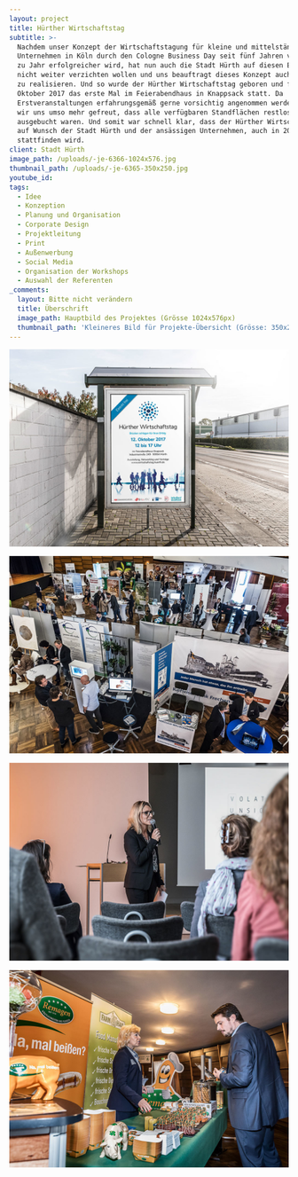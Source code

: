 ```yaml
---
layout: project
title: Hürther Wirtschaftstag
subtitle: >-
  Nachdem unser Konzept der Wirtschaftstagung für kleine und mittelständische
  Unternehmen in Köln durch den Cologne Business Day seit fünf Jahren von Jahr
  zu Jahr erfolgreicher wird, hat nun auch die Stadt Hürth auf diesen Erfolg
  nicht weiter verzichten wollen und uns beauftragt dieses Konzept auch für Sie
  zu realisieren. Und so wurde der Hürther Wirtschaftstag geboren und fand im
  Oktober 2017 das erste Mal im Feierabendhaus in Knappsack statt. Da
  Erstveranstaltungen erfahrungsgemäß gerne vorsichtig angenommen werden, haben
  wir uns umso mehr gefreut, dass alle verfügbaren Standflächen restlos
  ausgebucht waren. Und somit war schnell klar, dass der Hürther Wirtschaftstag,
  auf Wunsch der Stadt Hürth und der ansässigen Unternehmen, auch in 2018 wieder
  stattfinden wird.
client: Stadt Hürth
image_path: /uploads/-je-6366-1024x576.jpg
thumbnail_path: /uploads/-je-6365-350x250.jpg
youtube_id:
tags:
  - Idee
  - Konzeption
  - Planung und Organisation
  - Corporate Design
  - Projektleitung
  - Print
  - Außenwerbung
  - Social Media
  - Organisation der Workshops
  - Auswahl der Referenten
_comments:
  layout: Bitte nicht verändern
  title: Überschrift
  image_path: Hauptbild des Projektes (Grösse 1024x576px)
  thumbnail_path: 'Kleineres Bild für Projekte-Übersicht (Grösse: 350x250px)'
---
```



![](/uploads/versions/citilight-1024x724-1---x0-0-1024-724-1024-724x---.jpg)

![](/uploads/versions/-je-6384-1024x724-1---x0-0-1024-724-1024-724x---.jpg)

![](/uploads/versions/-je-6762-1024x724---x0-0-1024-724-1024-724x---.jpg)

![](/uploads/versions/-je-6447-1024x724---x0-0-1024-724-1024-724x---.jpg)
